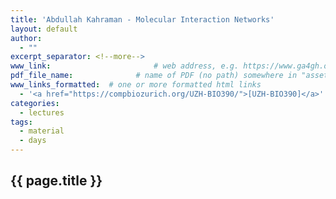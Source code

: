 ```yaml
---
title: 'Abdullah Kahraman - Molecular Interaction Networks'
layout: default
author:
  - ""
excerpt_separator: <!--more-->
www_link: 						# web address, e.g. https://www.ga4gh.org; auto-linked
pdf_file_name: 				# name of PDF (no path) somewhere in "assets"; auto-linked
www_links_formatted:  # one or more formatted html links
  - '<a href="https://compbiozurich.org/UZH-BIO390/">[UZH-BIO390]</a>'
categories:
  - lectures
tags:
  - material
  - days
---
```


## {{ page.title }}

<!--more-->


